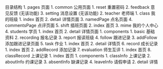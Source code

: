 目录结构
    1. pages 页面
        1. common 公用页面
            1. reset 重置密码
            2. feedback 意见反馈 (无该功能)
            3. setting 消息设置 (无该功能)
        2. teacher 老师端
            1. class 我的班级
                1. index 首页
                2. detail 详情页面
                3. namedPage 点名页面
                4. commentsPage 点评页面
                5. shift 插班页面
            2. index 首页
            3. mime 我的个人中心
            4. students 学员
                1. index 首页
                2. detail 详情页面
                    1. components
                        1. basic 基础资料
                        2. recording 报名记录
                        3. report 报读班级
                        4. follow 跟进记录
                3. addFollow 添加跟进记录页面
            5. task 作业
                1. index 首页
                2. detail 详情页
            6. record 成长记录
                1. index 首页
                2. addRecord 添加记录
            7. evaluation 师生互评
                1. index 首页
            8. classRecord 上课记录
                1. index 首页
                    1. components
                        1. classInfo 上课记录
                        2. aboutInfo 约课记录
                        3. absentInfo 缺课记录
                        4. leaveInfo 请假申请
                2. detail 详情